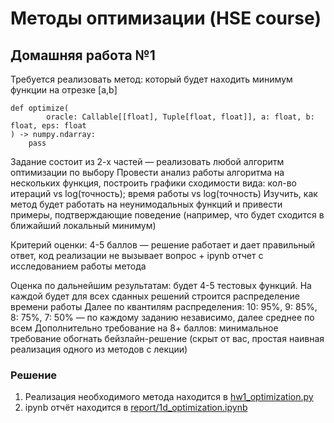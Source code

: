 # Методы оптимизации (HSE course)

## Домашняя работа №1

Требуется реализовать метод: который будет находить минимум функции на отрезке [a,b]
```(python)
def optimize(
        oracle: Callable[[float], Tuple[float, float]], a: float, b: float, eps: float
) -> numpy.ndarray:
    pass
```

Задание состоит из 2-х частей — реализовать любой алгоритм оптимизации по выбору
Провести анализ работы алгоритма на нескольких функция, построить графики сходимости вида:
кол-во итераций vs log(точность); время работы vs log(точность)
Изучить, как метод будет работать на неунимодальных функций и привести примеры, подтверждающие поведение
(например, что будет сходится в ближайший локальный минимум)

Критерий оценки:
4-5 баллов — решение работает и дает правильный ответ,
код реализации не вызывает вопрос + ipynb отчет с исследованием работы метода

Оценка по дальнейшим результатам: будет 4-5 тестовых функций.
На каждой будет для всех сданных решений строится распределение времени работы
Далее по квантилям распределения: 10: 95%, 9: 85%, 8: 75%, 7: 50% — по каждому заданию независимо,
далее среднее по всем
Дополнительно требование на 8+ баллов: минимальное требование обогнать бейзлайн-решение
(скрыт от вас, простая наивная реализация одного из методов с лекции)

### Решение
1. Реализация необходимого метода находится в [hw1_optimization.py](hw1_optimization.py)
2. ipynb отчёт находится в [report/1d_optimization.ipynb](report/1d_optimization.ipynb)

